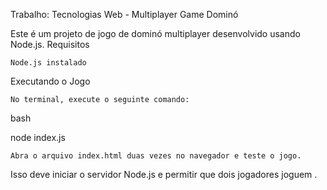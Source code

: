 Trabalho: Tecnologias Web - Multiplayer Game Dominó

Este é um projeto de jogo de dominó multiplayer desenvolvido usando Node.js.
Requisitos

    Node.js instalado

Executando o Jogo

    No terminal, execute o seguinte comando:

bash

node index.js

    Abra o arquivo index.html duas vezes no navegador e teste o jogo.

Isso deve iniciar o servidor Node.js e permitir que dois jogadores joguem . 



